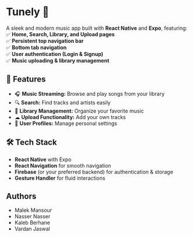 # Tunely 🎵  
A sleek and modern music app built with **React Native** and **Expo**, featuring:  
✅ **Home, Search, Library, and Upload pages**  
✅ **Persistent top navigation bar**  
✅ **Bottom tab navigation**  
✅ **User authentication (Login & Signup)**  
✅ **Music uploading & library management**  

## 🚀 Features  
- 🎧 **Music Streaming:** Browse and play songs from your library  
- 🔍 **Search:** Find tracks and artists easily  
- 📂 **Library Management:** Organize your favorite music  
- ☁ **Upload Functionality:** Add your own tracks  
- 👤 **User Profiles:** Manage personal settings  

## 🛠 Tech Stack  
- **React Native** with Expo  
- **React Navigation** for smooth navigation  
- **Firebase** (or your preferred backend) for authentication & storage  
- **Gesture Handler** for fluid interactions  

## Authors
- Malek Mansour
- Nasser Nasser
- Kaleb Berhane
- Vardan Jaswal